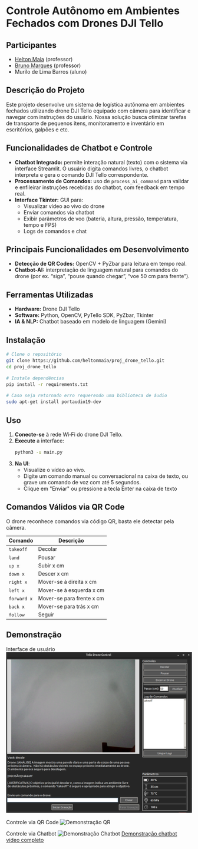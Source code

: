 # **Controle Autônomo em Ambientes Fechados com Drones DJI Tello**  
## Participantes
- [Helton Maia](https://heltonmaia.com/) (professor)
- [Bruno Marques](https://sigaa.ufrn.br/sigaa/public/docente/portal.jsf?siape=1170845) (professor)
- Murilo de Lima Barros (aluno)

## **Descrição do Projeto**  
Este projeto desenvolve um sistema de logística autônoma em ambientes fechados utilizando drone DJI Tello equipado com câmera para identificar e navegar com instruções do usuário. Nossa solução busca otimizar tarefas de transporte de pequenos itens, monitoramento e inventário em escritórios, galpões e etc.

## **Funcionalidades de Chatbot e Controle**
- **Chatbot Integrado:** permite interação natural (texto) com o sistema via interface Streamlit. O usuário digita comandos livres, o chatbot interpreta e gera o comando DJI Tello correspondente.
- **Processamento de Comandos:** uso de `process_ai_command` para validar e enfileirar instruções recebidas do chatbot, com feedback em tempo real.
- **Interface Tkinter:** GUI para:
  - Visualizar vídeo ao vivo do drone
  - Enviar comandos via chatbot
  - Exibir parâmetros de voo (bateria, altura, pressão, temperatura, tempo e FPS)
  - Logs de comandos e chat

## **Principais Funcionalidades em Desenvolvimento**
- **Detecção de QR Codes:** OpenCV + PyZbar para leitura em tempo real.
- **Chatbot-AI:** interpretação de linguagem natural para comandos do drone (por ex. “siga”, “pouse quando chegar”, “voe 50 cm para frente”).

## **Ferramentas Utilizadas**
- **Hardware:** Drone DJI Tello
- **Software:** Python, OpenCV, PyTello SDK, PyZbar, Tkinter
- **IA & NLP:** Chatbot baseado em modelo de linguagem (Gemini)

## **Instalação**
```bash
# Clone o repositório
git clone https://github.com/heltonmaia/proj_drone_tello.git
cd proj_drone_tello
```
```bash
# Instale dependências
pip install -r requirements.txt
```

```bash
# Caso seja retornado erro requerendo uma biblioteca de áudio
sudo apt-get install portaudio19-dev
```

## **Uso**
1. **Conecte-se** à rede Wi‑Fi do drone DJI Tello.
2. **Execute** a interface:
   ```bash
   python3 -u main.py
   ```
3. **Na UI**:
   - Visualize o vídeo ao vivo.
   - Digite um comando manual ou conversacional na caixa de texto, ou grave um comando de voz com até 5 segundos.
   - Clique em "Enviar" ou pressione a tecla Enter na caixa de texto

## **Comandos Válidos via QR Code**
 O drone reconhece comandos via código QR, basta ele detectar pela câmera.

| Comando         | Descrição                    |
|-----------------|------------------------------|
| `takeoff`       | Decolar                      |
| `land`          | Pousar                       |
| `up x`          | Subir x cm                   |
| `down x`        | Descer x cm                  |
| `right x`       | Mover-se à direita x cm      |
| `left x`        | Mover-se à esquerda x cm     |
| `forward x`     | Mover-se para frente x cm    |
| `back x`        | Mover-se para trás x cm      |
| `follow`        | Seguir                       |


## **Demonstração**
 Interface de usuário
![Tela de controle](images/interface.png)

 Controle via QR Code
![Demonstração QR](images/qr.gif)

 Controle via Chatbot
![Demonstração Chatbot](images/chatbot.gif)
[Demonstração chatbot vídeo completo](https://youtu.be/vL5yCmnsLeQ)

 

 


